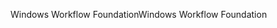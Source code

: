 <span data-ttu-id="fa87d-101">Windows Workflow Foundation</span><span class="sxs-lookup"><span data-stu-id="fa87d-101">Windows Workflow Foundation</span></span>